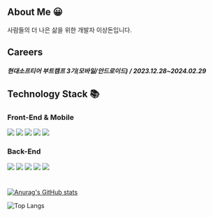 ## About Me 😀
사람들의 더 나은 삶을 위한 개발자 이상돈입니다.

## Careers
##### 현대소프티어 부트캠프 3기(모바일/안드로이드) / 2023.12.28~2024.02.29


## Technology Stack 📚

### Front-End & Mobile

<div>
    <img src="https://img.shields.io/badge/html5-E34F26?style=for-the-badge&logo=html5&logoColor=white" style="margin-right:'5px'"> 
    <img src="https://img.shields.io/badge/css-1572B6?style=for-the-badge&logo=css3&logoColor=white"> 
    <img src="https://img.shields.io/badge/javascript-F7DF1E?style=for-the-badge&logo=javascript&logoColor=black"> 
    <img src="https://img.shields.io/badge/react-61DAFB?style=for-the-badge&logo=react&logoColor=black">
     <img src="https://img.shields.io/badge/kotlin-7F52FF?style=for-the-badge&logo=kotlin&logoColor=black">
</div>

### Back-End

<div>
    <img src="https://img.shields.io/badge/node.js-339933?style=for-the-badge&logo=Node.js&logoColor=white">
    <img src="https://img.shields.io/badge/express-000000?style=for-the-badge&logo=express&logoColor=white">
    <img src="https://img.shields.io/badge/mysql-4479A1?style=for-the-badge&logo=mysql&logoColor=white"> 
    <img src="https://img.shields.io/badge/mongoDB-47A248?style=for-the-badge&logo=MongoDB&logoColor=white">
    <img src="https://img.shields.io/badge/firebase-FFCA28?style=for-the-badge&logo=firebase&logoColor=white">
</div>

#
[![Anurag's GitHub stats](https://github-readme-stats-git-masterorgs-github-readme-stats-team.vercel.app/api?username=ssangdon&show_icons=true&theme&include_orgs=true)](https://github.com/anuraghazra/github-readme-stats)

![Top Langs](https://github-readme-stats.vercel.app/api/top-langs/?username=ssangdon&layout=compact&theme=radical)
